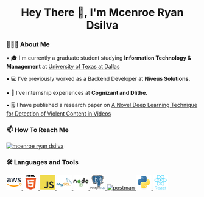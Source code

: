 <h1 align="center">Hey There 👋, I'm Mcenroe Ryan Dsilva</h1>

<h3 align="left"> 👨🏻‍💻 About Me</h3>

• 🎓 I'm currently a graduate student studying <strong>Information Technology & Management</strong> at <a href="https://www.utdallas.edu/">University of Texas at Dallas</a>

• 💻 I've previously worked as a Backend Developer at **Niveus Solutions.**

• 🎒 I've internship experiences at **Cognizant and Dlithe.**

• 🗒️ I have published a research paper on <a href="https://ijisae.org/index.php/IJISAE/search/authors/view?givenName=McEnroe%20Ryan%20&familyName=Dsilva%20&affiliation=Cloud%20Associate%2C%20Niveus%20Solutions%2C%20Udupi-576101%2C%20Karnataka%2C%20India&country=IN&authorName=Dsilva%20%2C%20McEnroe%20Ryan%20">A Novel Deep Learning Technique for Detection of Violent Content in Videos</a>

<h3 align="left">📫 How To Reach Me</h3>

<p align="left">
<a href="www.linkedin.com/in/mcenroe-ryan-dsilva-591798185" target="blank"><img align="center" src="https://raw.githubusercontent.com/rahuldkjain/github-profile-readme-generator/master/src/images/icons/Social/linked-in-alt.svg" alt="mcenroe ryan dsilva" height="30" width="40" /></a>

<h3 align="left">🛠️ Languages and Tools</h3>

<p align="left"> <a href="https://aws.amazon.com" target="_blank" rel="noreferrer"> <img src="https://raw.githubusercontent.com/devicons/devicon/master/icons/amazonwebservices/amazonwebservices-original-wordmark.svg" alt="aws" width="40" height="40"/> </a> <a href="https://www.w3.org/html/" target="_blank" rel="noreferrer"> <img src="https://raw.githubusercontent.com/devicons/devicon/master/icons/html5/html5-original-wordmark.svg" alt="html5" width="40" height="40"/> </a> <a href="https://developer.mozilla.org/en-US/docs/Web/JavaScript" target="_blank" rel="noreferrer"> <img src="https://raw.githubusercontent.com/devicons/devicon/master/icons/javascript/javascript-original.svg" alt="javascript" width="40" height="40"/> </a> <a href="https://www.mysql.com/" target="_blank" rel="noreferrer"> <img src="https://raw.githubusercontent.com/devicons/devicon/master/icons/mysql/mysql-original-wordmark.svg" alt="mysql" width="40" height="40"/> </a> <a href="https://nodejs.org" target="_blank" rel="noreferrer"> <img src="https://raw.githubusercontent.com/devicons/devicon/master/icons/nodejs/nodejs-original-wordmark.svg" alt="nodejs" width="40" height="40"/> </a> <a href="https://www.postgresql.org" target="_blank" rel="noreferrer"> <img src="https://raw.githubusercontent.com/devicons/devicon/master/icons/postgresql/postgresql-original-wordmark.svg" alt="postgresql" width="40" height="40"/> </a> <a href="https://postman.com" target="_blank" rel="noreferrer"> <img src="https://www.vectorlogo.zone/logos/getpostman/getpostman-icon.svg" alt="postman" width="40" height="40"/> </a> <a href="https://www.python.org" target="_blank" rel="noreferrer"> <img src="https://raw.githubusercontent.com/devicons/devicon/master/icons/python/python-original.svg" alt="python" width="40" height="40"/> </a> <a href="https://reactjs.org/" target="_blank" rel="noreferrer"> <img src="https://raw.githubusercontent.com/devicons/devicon/master/icons/react/react-original-wordmark.svg" alt="react" width="40" height="40"/> </a> </p>
